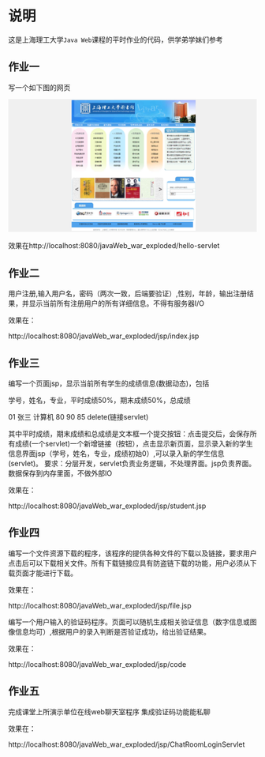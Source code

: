 # 说明

这是上海理工大学`Java Web`课程的平时作业的代码，供学弟学妹们参考

## 作业一

写一个如下图的网页

![1](./docs/1.png)

效果在http://localhost:8080/javaWeb_war_exploded/hello-servlet

## 作业二

用户注册,输入用户名，密码（两次一致，后端要验证）,性别，年龄，输出注册结果，并显示当前所有注册用户的所有详细信息。不得有服务器I/O

效果在：

http://localhost:8080/javaWeb_war_exploded/jsp/index.jsp

## 作业三

编写一个页面jsp，显示当前所有学生的成绩信息(数据动态)，包括  

学号，姓名，专业，平时成绩50%，期末成绩50%，总成绩  

  01     张三   计算机      80                     90                      85          delete(链接servlet) 

其中平时成绩，期末成绩和总成绩是文本框一个提交按钮：点击提交后，会保存所有成绩(一个servlet)一个新增链接（按钮），点击显示新页面，显示录入新的学生信息界面jsp（学号，姓名，专业，成绩初始0）,可以录入新的学生信息(servlet)。 要求：分层开发，servlet负责业务逻辑，不处理界面。jsp负责界面。     数据保存到内存里面，不做外部IO

效果在：

http://localhost:8080/javaWeb_war_exploded/jsp/student.jsp

## 作业四

编写一个文件资源下载的程序，该程序的提供各种文件的下载以及链接，要求用户点击后可以下载相关文件。所有下载链接应具有防盗链下载的功能，用户必须从下载页面才能进行下载。

效果在：

http://localhost:8080/javaWeb_war_exploded/jsp/file.jsp

编写一个用户输入的验证码程序。页面可以随机生成相关验证信息（数字信息或图像信息均可）,根据用户的录入判断是否验证成功，给出验证结果。 

效果在：

http://localhost:8080/javaWeb_war_exploded/jsp/code

## 作业五

完成课堂上所演示单位在线web聊天室程序 集成验证码功能能私聊

效果在：

http://localhost:8080/javaWeb_war_exploded/jsp/ChatRoomLoginServlet